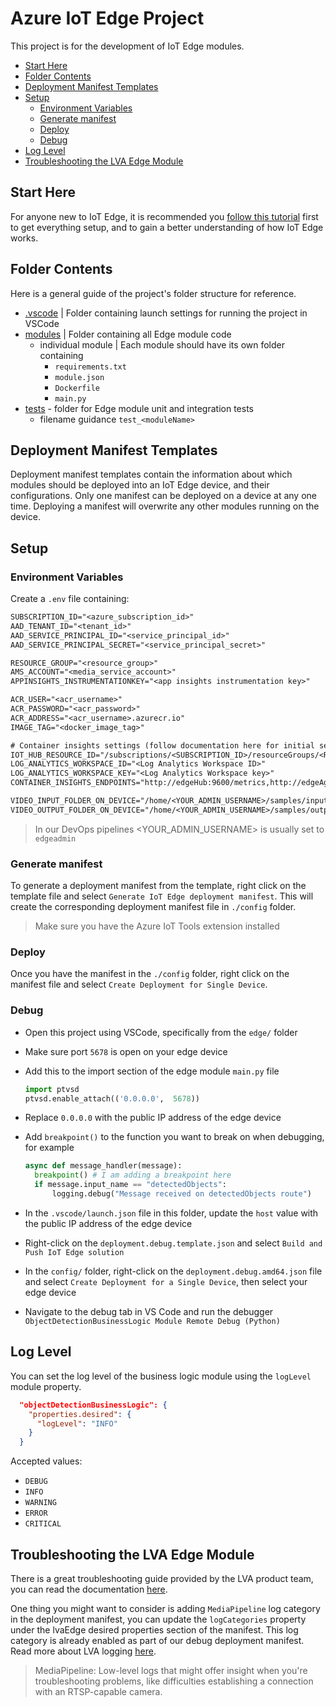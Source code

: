 # Azure IoT Edge Project <!-- omit in toc -->

This project is for the development of IoT Edge modules.

- [Start Here](#start-here)
- [Folder Contents](#folder-contents)
- [Deployment Manifest Templates](#deployment-manifest-templates)
- [Setup](#setup)
  - [Environment Variables](#environment-variables)
  - [Generate manifest](#generate-manifest)
  - [Deploy](#deploy)
  - [Debug](#debug)
- [Log Level](#log-level)
- [Troubleshooting the LVA Edge Module](#troubleshooting-the-lva-edge-module)

## Start Here

For anyone new to IoT Edge, it is recommended you [follow this tutorial](https://docs.microsoft.com/azure/iot-edge/tutorial-develop-for-linux)
first to get everything setup, and to gain a better understanding of how IoT Edge works.

## Folder Contents

Here is a general guide of the project's folder structure for reference.

- [.vscode](./.vscode) | Folder containing launch settings for running the project in VSCode
- [modules](./modules) | Folder containing all Edge module code
  - individual module | Each module should have its own folder containing
    - `requirements.txt`
    - `module.json`
    - `Dockerfile`
    - `main.py`
- [tests](./tests) - folder for Edge module unit and integration tests
  - filename guidance `test_<moduleName>`

## Deployment Manifest Templates

Deployment manifest templates contain the information about which modules should be deployed into an IoT Edge device, and their configurations.
Only one manifest can be deployed on a device at any one time. Deploying a manifest will overwrite any other modules running on the device.

## Setup

### Environment Variables

Create a `.env` file containing:

```txt
SUBSCRIPTION_ID="<azure_subscription_id>"
AAD_TENANT_ID="<tenant_id>"
AAD_SERVICE_PRINCIPAL_ID="<service_principal_id>"
AAD_SERVICE_PRINCIPAL_SECRET="<service_principal_secret>"

RESOURCE_GROUP="<resource_group>"
AMS_ACCOUNT="<media_service_account>"
APPINSIGHTS_INSTRUMENTATIONKEY="<app insights instrumentation key>"

ACR_USER="<acr_username>"
ACR_PASSWORD="<acr_password>"
ACR_ADDRESS="<acr_username>.azurecr.io"
IMAGE_TAG="<docker_image_tag>"

# Container insights settings (follow documentation here for initial setup: https://labs.iotedge.dev/codelabs/edgemon-preview/#0)
IOT_HUB_RESOURCE_ID="/subscriptions/<SUBSCRIPTION_ID>/resourceGroups/<RESOURCE_GROUP>/providers/Microsoft.Devices/IotHubs/<IOTHUB_NAME>"
LOG_ANALYTICS_WORKSPACE_ID="<Log Analytics Workspace ID>"
LOG_ANALYTICS_WORKSPACE_KEY="<Log Analytics Workspace key>"
CONTAINER_INSIGHTS_ENDPOINTS="http://edgeHub:9600/metrics,http://edgeAgent:9600/metrics,http://lvaEdge:9600/metric"

VIDEO_INPUT_FOLDER_ON_DEVICE="/home/<YOUR_ADMIN_USERNAME>/samples/input"
VIDEO_OUTPUT_FOLDER_ON_DEVICE="/home/<YOUR_ADMIN_USERNAME>/samples/output"
```

> In our DevOps pipelines <YOUR_ADMIN_USERNAME> is usually set to `edgeadmin`

### Generate manifest

To generate a deployment manifest from the template, right click on the template file and select `Generate IoT Edge deployment manifest`.
This will create the corresponding deployment manifest file in `./config` folder.

> Make sure you have the Azure IoT Tools extension installed

### Deploy

Once you have the manifest in the `./config` folder, right click on the manifest file and select `Create Deployment for Single Device`.

### Debug

- Open this project using VSCode, specifically from the `edge/` folder

- Make sure port `5678` is open on your edge device

- Add this to the import section of the edge module `main.py` file

  ```python
  import ptvsd
  ptvsd.enable_attach(('0.0.0.0',  5678))
  ```

- Replace `0.0.0.0` with the public IP address of the edge device

- Add `breakpoint()` to the function you want to break on when debugging, for example

  ```python
  async def message_handler(message):
    breakpoint() # I am adding a breakpoint here
    if message.input_name == "detectedObjects":
        logging.debug("Message received on detectedObjects route")
  ```

- In the `.vscode/launch.json` file in this folder, update the `host` value with the public IP address of the edge device

- Right-click on the `deployment.debug.template.json` and select `Build and Push IoT Edge solution`

- In the `config/` folder, right-click on the `deployment.debug.amd64.json` file and select `Create Deployment for a Single Device`,
  then select your edge device

- Navigate to the debug tab in VS Code and run the debugger `ObjectDetectionBusinessLogic Module Remote Debug (Python)`

## Log Level

You can set the log level of the business logic module using the `logLevel` module property.

```json
  "objectDetectionBusinessLogic": {
    "properties.desired": {
      "logLevel": "INFO"
    }
  }
```

Accepted values:

- `DEBUG`
- `INFO`
- `WARNING`
- `ERROR`
- `CRITICAL`

## Troubleshooting the LVA Edge Module

There is a great troubleshooting guide provided by the LVA product team, you can read the documentation [here](https://docs.microsoft.com/azure/media-services/live-video-analytics-edge/troubleshoot-how-to).

One thing you might want to consider is adding `MediaPipeline` log category in the deployment manifest, you can update the `logCategories`
property under the lvaEdge desired properties section of the manifest. This log category is already enabled as part of our debug deployment
manifest. Read more about LVA logging [here](
https://docs.microsoft.com/azure/media-services/live-video-analytics-edge/monitoring-logging#logging).

> MediaPipeline: Low-level logs that might offer insight when you're troubleshooting problems, like difficulties establishing a
> connection with an RTSP-capable camera.
